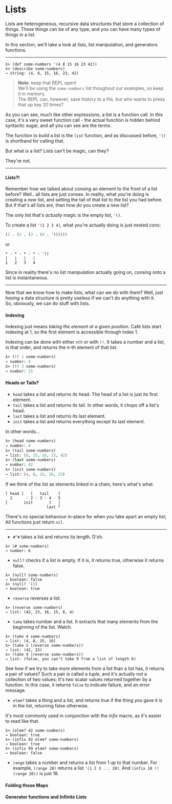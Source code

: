 # Lists

Lists are heterogeneous, recursive data structures that store a collection of things. These things can be of any type, and you can have many types of things in a list.

In this section, we'll take a look at lists, list manipulation, and generators functions.

---

```
λ> (def some-numbers '(4 8 15 16 23 42))
λ> (describe some-numbers)
→ string: (4, 8, 15, 16, 23, 42)
```

> **Note**: keep that REPL open!  
> We'll be using the `some-numbers` list thoughout our examples, so keep it in memory.  
> The REPL can, however, save history to a file, but who wants to press that up key 20 times?

As you can see, much like other expressions, a list is a function call. In this case, it's a very sweet function call - the actual function is hidden behind syntactic sugar, and all you can see are the terms.

The function to build a list is the `list` function, and as discussed before, `'()` is shorthand for calling that.

But what _is_ a list? Lists can't be magic, can they?

They're not.

---

#### Lists?!

Remember how we talked about _consing_ an element to the front of a list before? Well.. all lists are just conses. In reality, what you're doing is creating a _new_ list, and setting the tail of that list to the list you had before. But if that's all lists are, then how do you create a new list?

The only list that's _actually_ magic is the empty list, `'()`.

To create a list `'(1 2 3 4)`, what you're actually doing is just nested cons:

```clojure
(1 . (2 . (3 . (4 . '()))))
```

or

```plain
* - * - * - * - '()
|   |   |   |
1   2   3   4
```

Since in reality there's no list manipulation actually going on, consing onto a list is instantaneous.

---

Now that we know how to make lists, what can we do with them? Well, just _having_ a data structure is pretty useless if we can't do anything with it.  
So, obviously, we can do stuff with lists.

#### Indexing

Indexing just means _taking the element at a given position_. Café lists start indexing at 1, so the first element is accessible through index 1.

Indexing can be done with either `nth` or with `!!`. It takes a number and a list, in that order, and returns the *n*-th element of that list.

```clojure
λ> (!! 1 some-numbers)
→ number: 4
λ> (!! 3 some-numbers)
→ number: 15
```

#### Heads or Tails?

- `head` takes a list and returns its head. The head of a list is just its first element.
- `tail` takes a list and returns its tail. In other words, it chops off a list's head.
- `last` takes a list and returns its last element.
- `init` takes a list and returns everything except its last element.

In other words...

```clojure
λ> (head some-numbers)
→ number: 4
λ> (tail some-numbers)
→ list: (8, 15, 16, 23, 42)
λ> (last some-numbers)
→ number: 42
λ> (init some-numbers)
→ list: (4, 8, 15, 16, 23)
```

If we think of the list as elements linked in a chain, here's what's what.
```plain
[ head ]   [   tail    ]
  1      · 2 · 3 · 4 · 5
[       init       ]   │
                  last ┘
```

There's no special behaviour in-place for when you take apart an empty list; All functions just return `nil`.

---

- `#^#` takes a list and returns its length. D'oh.
```
λ> (# some-numbers)
→ number: 6
```
- `null?` checks if a list is empty. If it is, it returns true, otherwise it returns false.
```
λ> (null? some-numbers)
→ boolean: false
λ> (null? '())
→ boolean: true
```
- `reverse` reverses a list.
```
λ> (reverse some-numbers)
→ list: (42, 23, 16, 15, 8, 4)
```
- `take` takes number and a list. It extracts that many elements from the beginning of the list. Watch.
```
λ> (take 4 some-numbers)
→ list: (4, 8, 15, 16)
λ> (take 2 (reverse some-numbers))
→ list: (42, 23)
λ> (take 9 (reverse some-numbers))
→ list: (false, you can't take 9 from a list of length 6)
```

See how if we try to take more elements from a list than a list has, it returns a pair of values? Such a pair is called a _tuple_, and it's actually not a collection of two values; It's two scalar values returned together by a function. In this case, it returns `false` to indicate failure, and an error message.

- `elem?` takes a thing and a list, and returns true if the thing you gave it is in the list, returning false otherwise.

It's most commonly used in conjunction with the _infix_ macro, as it's easier to read like that.

```
λ> (elem? 42 some-numbers)
→ boolean: true
λ> (infix 42 elem? some-numbers)
→ boolean: true
λ> (infix 99 elem? some-numbers)
→ boolean: false
```

- `range` takes a number and returns a list from 1 up to that number.
For example, `(range 20)` returns a list `'(1 2 3 ... 20)`. And `(infix 18 !! (range 20))` is just 18.

#### Folding those Maps

<!-- TODO write this section -->

#### Generator functions and Infinite Lists
<!-- TODO write code to document here :stuck_out_tongue: -->
